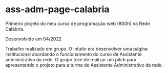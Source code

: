 # ass-adm-page-calabria
Primeiro projeto do meu curso de programação web (800h) na Rede Calábria.

Desenvolvido em 04/2022

Trabalho realizado em grupo. O intuito era desenvolver uma página institucional abordando o funcionamento do curso de Assistente administrativo da rede. O grupo teve de realizar um pitch para apresentando o projeto para a turma de Assistente Administrativo da rede.
